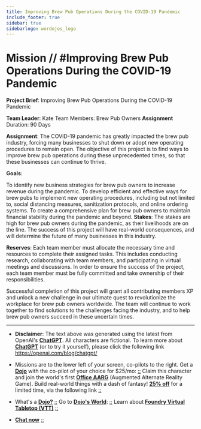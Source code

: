 ```yaml
---
title: Improving Brew Pub Operations During the COVID-19 Pandemic
include_footer: true
sidebar: true
sidebarlogo: wordojos_logo
---
```

# Mission // #Improving Brew Pub Operations During the COVID-19 Pandemic

**Project Brief**: Improving Brew Pub Operations During the COVID-19 Pandemic

**Team Leader**: Kate
Team Members: Brew Pub Owners
**Assignment** Duration: 90 Days

**Assignment**:
The COVID-19 pandemic has greatly impacted the brew pub industry, forcing many businesses to shut down or adopt new operating procedures to remain open. The objective of this project is to find ways to improve brew pub operations during these unprecedented times, so that these businesses can continue to thrive.

**Goals**:

To identify new business strategies for brew pub owners to increase revenue during the pandemic.
To develop efficient and effective ways for brew pubs to implement new operating procedures, including but not limited to, social distancing measures, sanitization protocols, and online ordering systems.
To create a comprehensive plan for brew pub owners to maintain financial stability during the pandemic and beyond.
**Stakes**:
The stakes are high for brew pub owners during the pandemic, as their livelihoods are on the line. The success of this project will have real-world consequences, and will determine the future of many businesses in this industry.

**Reserves**:
Each team member must allocate the necessary time and resources to complete their assigned tasks. This includes conducting research, collaborating with team members, and participating in virtual meetings and discussions. In order to ensure the success of the project, each team member must be fully committed and take ownership of their responsibilities.

Successful completion of this project will grant all contributing members XP and unlock a new challenge in our ultimate quest to revolutionize the workplace for brew pub owners worldwide. The team will continue to work together to find solutions to the challenges facing the industry, and to help brew pub owners succeed in these uncertain times.

---

* **Disclaimer**: The text above was generated using the latest from OpenAI's [**ChatGPT**](https://openai.com/blog/chatgpt/).  All characters are fictional.  To learn more about [**ChatGPT**](https://openai.com/blog/chatgpt/) (or to try it yourself), please click the following link https://openai.com/blog/chatgpt/

* Missions are to the lower left of your screen, co-pilots to the right. Get a [**Dojo**](https://workmates.live/marketplace) with the co-pilot of your choice for $25/mo: [::](https://workmates.live/marketplace)  Claim this character and join the world's first [**Office AARG**](https://dojos.world) (Augmented Alternate Reality Game). Build real-world things with a dash of fantasy! [**25% off**](https://blog.workmates.live/deal-on-a-dojo) for a limited time, via the following link [::](https://blog.workmates.live/deal-on-a-dojo) 

* What's a [**Dojo?**](https://workdojos.com) [::](https://workdojos.com)  Go to [**Dojo's World**](https://dojos.world): [::](https://dojos.world)  Learn about [**Foundry Virtual Tabletop (VTT)**](https://foundryvtt.com) [::](https://foundryvtt.com/)

* [**Chat now**](https://chat.workmates.live/channel/support) [::](https://chat.workmates.live/channel/support)